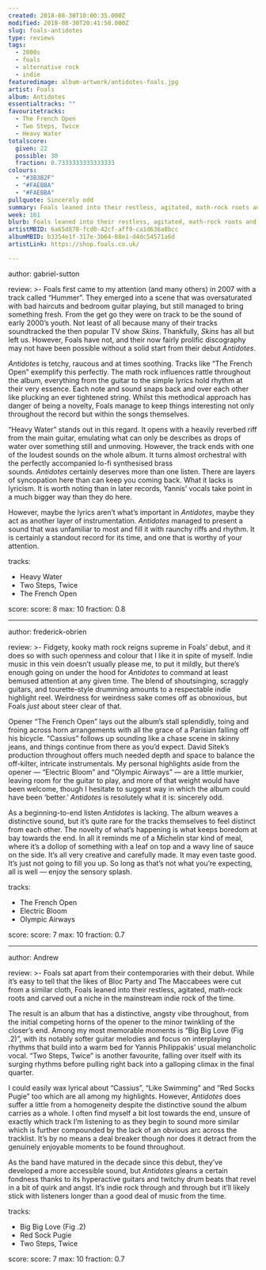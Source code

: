 ```yaml
---
created: 2018-08-30T10:00:35.000Z
modified: 2018-08-30T20:41:50.000Z
slug: foals-antidotes
type: reviews
tags:
  - 2000s
  - foals
  - alternative rock
  - indie
featuredimage: album-artwork/antidotes-foals.jpg
artist: Foals
album: Antidotes
essentialtracks: ""
favouritetracks:
  - The French Open
  - Two Steps, Twice
  - Heavy Water
totalscore:
  given: 22
  possible: 30
  fraction: 0.7333333333333333
colours:
  - "#3B3B2F"
  - "#FAEBBA"
  - "#FAEBBA"
pullquote: Sincerely odd
summary: Foals leaned into their restless, agitated, math-rock roots and carved out a niche in the mainstream indie rock of the time. The result is an album that has a distinctive, angsty vibe throughout, from the initial competing horns of the opener to the minor twinkling of the closer's end.
week: 161
blurb: Foals leaned into their restless, agitated, math-rock roots and carved out a niche in the mainstream indie rock of the time.
artistMBID: 6a65d878-fcd0-42cf-aff9-ca1d636a8bcc
albumMBID: b3354e1f-317e-3b64-88e1-d4dc54571a6d
artistLink: https://shop.foals.co.uk/

---
```


author: gabriel-sutton

review: >-
  Foals first came to my attention (and many others) in 2007 with a track called “Hummer”. They emerged into a scene that was oversaturated with bad haircuts and bedroom guitar playing, but still managed to bring something fresh. From the get go they were on track to be the sound of early 2000’s youth. Not least of all because many of their tracks soundtracked the then popular TV show *Skins*. Thankfully, *Skins* has all but left us. However, Foals have not, and their now fairly prolific discography may not have been possible without a solid start from their debut *Antidotes*.

  *Antidotes* is tetchy, raucous and at times soothing. Tracks like “The French Open” exemplify this perfectly. The math rock influences rattle throughout the album, everything from the guitar to the simple lyrics hold rhythm at their very essence. Each note and sound snaps back and over each other like plucking an ever tightened string. Whilst this methodical approach has danger of being a novelty, Foals manage to keep things interesting not only throughout the record but within the songs themselves.

  “Heavy Water” stands out in this regard. It opens with a heavily reverbed riff from the main guitar, emulating what can only be describes as drops of water over something still and unmoving. However, the track ends with one of the loudest sounds on the whole album. It turns almost orchestral with the perfectly accompanied lo-fi synthesised brass sounds. *Antidotes* certainly deserves more than one listen. There are layers of syncopation here than can keep you coming back. What it lacks is lyricism. It is worth noting than in later records, Yannis’ vocals take point in a much bigger way than they do here. 
  
  However, maybe the lyrics aren’t what’s important in *Antidotes*, maybe they act as another layer of instrumentation. *Antidotes* managed to present a sound that was unfamiliar to most and fill it with raunchy riffs and rhythm. It is certainly a standout record for its time, and one that is worthy of your attention.

tracks:
  - Heavy Water
  - ­­Two Steps, Twice
  - ­­The French Open

score:
  score: 8
  max: 10
  fraction: 0.8

---
author: frederick-obrien

review: >-
  Fidgety, kooky math rock reigns supreme in Foals’ debut, and it does so with such openness and colour that I like it in spite of myself. Indie music in this vein doesn’t usually please me, to put it mildly, but there’s enough going on under the hood for *Antidotes* to command at least bemused attention at any given time. The blend of shoutsinging, scraggly guitars, and tourette-style drumming amounts to a respectable indie highlight reel. Weirdness for weirdness sake comes off as obnoxious, but Foals *just* about steer clear of that.

  Opener “The French Open” lays out the album’s stall splendidly, toing and froing across horn arrangements with all the grace of a Parisian falling off his bicycle. “Cassius” follows up sounding like a chase scene in skinny jeans, and things continue from there as you’d expect. David Sitek’s production throughout offers much needed depth and space to balance the off-kilter, intricate instrumentals. My personal highlights aside from the opener — “Electric Bloom” and “Olympic Airways” — are a little murkier, leaving room for the guitar to play, and more of that weight would have been welcome, though I hesitate to suggest way in which the album could have been ‘better.’ *Antidotes* is resolutely what it is: sincerely odd.

  As a beginning-to-end listen *Antidotes* is lacking. The album weaves a distinctive sound, but it’s quite rare for the tracks themselves to feel distinct from each other. The novelty of what’s happening is what keeps boredom at bay towards the end. In all it reminds me of a Michelin star kind of meal, where it’s a dollop of something with a leaf on top and a wavy line of sauce on the side. It’s all very creative and carefully made. It may even taste good. It’s just not going to fill you up. So long as that’s not what you’re expecting, all is well — enjoy the sensory splash.

tracks:
  - The French Open
  - ­­Electric Bloom
  - ­­Olympic Airways

score:
  score: 7
  max: 10
  fraction: 0.7

---
author: Andrew

review: >-
  Foals sat apart from their contemporaries with their debut. While it’s easy to tell that the likes of Bloc Party and The Maccabees were cut from a similar cloth, Foals leaned into their restless, agitated, math-rock roots and carved out a niche in the mainstream indie rock of the time. 
  
  The result is an album that has a distinctive, angsty vibe throughout, from the initial competing horns of the opener to the minor twinkling of the closer’s end. Among my most memorable moments is “Big Big Love (Fig .2)”, with its notably softer guitar melodies and focus on interplaying rhythms that build into a warm bed for Yannis Philippakis’ usual melancholic vocal. “Two Steps, Twice” is another favourite, falling over itself with its surging rhythms before pulling right back into a galloping climax in the final quarter.

  I could easily wax lyrical about “Cassius”, “Like Swimming” and “Red Socks Pugie” too which are all among my highlights. However, *Antidotes* does suffer a little from a homogeneity despite the distinctive sound the album carries as a whole. I often find myself a bit lost towards the end, unsure of exactly which track I’m listening to as they begin to sound more similar which is further compounded by the lack of an obvious arc across the tracklist. It’s by no means a deal breaker though nor does it detract from the genuinely enjoyable moments to be found throughout.

  As the band have matured in the decade since this debut, they’ve developed a more accessible sound, but *Antidotes* gleans a certain fondness thanks to its hyperactive guitars and twitchy drum beats that revel in a bit of quirk and angst. It’s indie rock through and through but it’ll likely stick with listeners longer than a good deal of music from the time.

tracks:
  - Big Big Love (Fig .2)
  - ­­Red Sock Pugie
  - ­­Two Steps, Twice
  
score:
  score: 7
  max: 10
  fraction: 0.7

